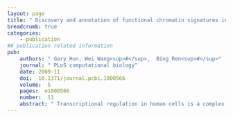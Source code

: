 ```yaml
---
layout: page
title: " Discovery and annotation of functional chromatin signatures in the human genome."
breadcrumb: true
categories:
    - publication
## publication related information
pub:
    authors: " Gary Hon, Wei Wang<sup>#</sup>,  Bing Ren<sup>#</sup>"
    journal: " PLoS computational biology"
    date: 2009-11
    doi:  10.1371/journal.pcbi.1000566
    volume:  5
    pages:  e1000566
    number:  11
    abstract: " Transcriptional regulation in human cells is a complex process involving a multitude of regulatory elements encoded by the genome. Recent studies have shown that distinct chromatin signatures mark a variety of functional genomic elements  and that subtle variations of these signatures mark elements with different functions. To identify novel chromatin signatures in the human genome, we apply a de novo pattern-finding algorithm to genome-wide maps of histone modifications. We recover previously known chromatin signatures associated with promoters and enhancers. We also observe several chromatin signatures with strong enrichment of H3K36me3 marking exons. Closer examination reveals that H3K36me3 is found on well-positioned nucleosomes at exon 5' ends, and that this modification is a global mark of exon expression that also correlates with alternative splicing. Additionally, we observe strong enrichment of H2BK5me1 and H4K20me1 at highly expressed exons near the 5' end, in contrast to the opposite distribution of H3K36me3-marked exons. Finally, we also recover frequently occurring chromatin signatures displaying enrichment of repressive histone modifications. These signatures mark distinct repeat sequences and are associated with distinct modes  of gene repression. Together, these results highlight the rich information embedded in the human epigenome and underscore its value in studying gene regulation.,"
---
```

